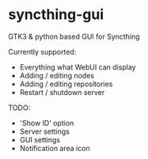 syncthing-gui
=============

GTK3 &amp; python based GUI for Syncthing

Currently supported:
- Everything what WebUI can display
- Adding / editing nodes
- Adding / editing repositories
- Restart / shutdown server

TODO:
- 'Show ID' option
- Server settings
- GUI settings
- Notification area icon
